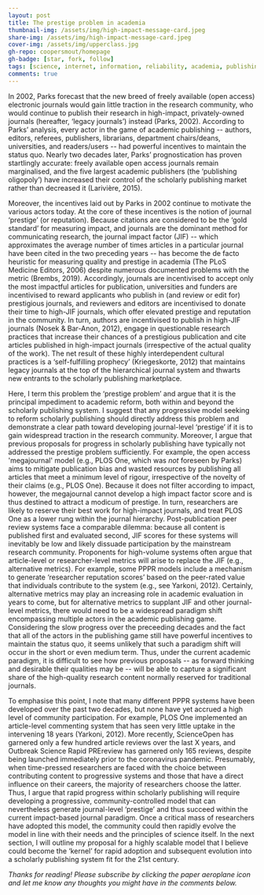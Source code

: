 ```yaml
---
layout: post
title: The prestige problem in academia
thumbnail-img: /assets/img/high-impact-message-card.jpeg
share-img: /assets/img/high-impact-message-card.jpeg
cover-img: /assets/img/upperclass.jpg
gh-repo: coopersmout/homepage
gh-badge: [star, fork, follow]
tags: [science, internet, information, reliability, academia, publishing, peer review, prestige]
comments: true
---
```


In 2002, Parks forecast that the new breed of freely available (open access) electronic journals would gain little traction in the research community, who would continue to publish their research in high-impact, privately-owned journals (hereafter, ‘legacy journals’) instead (Parks, 2002). According to Parks’ analysis, every actor in the game of academic publishing -- authors, editors, referees, publishers, librarians, department chairs/deans, universities, and readers/users -- had powerful incentives to maintain the status quo. Nearly two decades later, Parks’ prognostication has proven startlingly accurate: freely available open access journals remain marginalised, and the five largest academic publishers (the ‘publishing oligopoly’) have increased their control of the scholarly publishing market rather than decreased it (Larivière, 2015). 

Moreover, the incentives laid out by Parks in 2002 continue to motivate the various actors today. At the core of these incentives is the notion of journal ‘prestige’ (or reputation). Because citations are considered to be the ‘gold standard’ for measuring impact, and journals are the dominant method for communicating research, the journal impact factor (JIF) -- which approximates the average number of times articles in a particular journal have been cited in the two preceding years -- has become the de facto heuristic for measuring quality and prestige in academia (The PLoS Medicine Editors, 2006) despite numerous documented problems with the metric (Brembs, 2019). Accordingly, journals are incentivised to accept only the most impactful articles for publication, universities and funders are incentivised to reward applicants who publish in (and review or edit for) prestigious journals, and reviewers and editors are incentivised to donate their time to high-JIF journals, which offer elevated prestige and reputation in the community. In turn, authors are incentivised to publish in high-JIF journals (Nosek & Bar-Anon, 2012), engage in questionable research practices that increase their chances of a prestigious publication and cite articles published in high-impact journals (irrespective of the actual quality of the work). The net result of these highly interdependent cultural practices is a ‘self-fulfilling prophecy’ (Kriegeskorte, 2012) that maintains legacy journals at the top of the hierarchical journal system and thwarts new entrants to the scholarly publishing marketplace. 

Here, I term this problem the ‘prestige problem’ and argue that it is the principal impediment to academic reform, both within and beyond the scholarly publishing system. I suggest that any progressive model seeking to reform scholarly publishing should directly address this problem and demonstrate a clear path toward developing journal-level ‘prestige’ if it is to gain widespread traction in the research community. Moreover, I argue that previous proposals for progress in scholarly publishing have typically not addressed the prestige problem sufficiently. For example, the open access 'megajournal' model (e.g., PLOS One, which was _not_ foreseen by Parks) aims to mitigate publication bias and wasted resources by publishing all articles that meet a minimum level of rigour, irrespective of the novelty of their claims (e.g., PLOS One). Because it does not filter according to impact, however, the megajournal cannot develop a high impact factor score and is thus destined to attract a modicum of prestige. In turn, researchers are likely to reserve their best work for high-impact journals, and treat PLOS One as a lower rung within the journal hierarchy. Post-publication peer review systems face a comparable dilemma: because all content is published first and evaluated second, JIF scores for these systems will inevitably be low and likely dissuade participation by the mainstream research community. Proponents for high-volume systems often argue that article-level or researcher-level metrics will arise to replace the JIF (e.g., alternative metrics). For example, some PPPR models include a mechanism to generate ‘researcher reputation scores’ based on the peer-rated value that individuals contribute to the system (e.g., see Yarkoni, 2012). Certainly, alternative metrics may play an increasing role in academic evaluation in years to come, but for alternative metrics to supplant JIF and other journal-level metrics, there would need to be a widespread paradigm shift encompassing multiple actors in the academic publishing game. Considering the slow progress over the preceeding decades and the fact that all of the actors in the publishing game still have powerful incentives to maintain the status quo, it seems unlikely that such a paradigm shift will occur in the short or even medium term. Thus, under the current academic paradigm, it is difficult to see how previous proposals -- as forward thinking and desirable their qualities may be -- will be able to capture a significant share of the high-quality research content normally reserved for traditional journals. 

To emphasise this point, I note that many different PPPR systems have been developed over the past two decades, but none have yet accrued a high level of community participation. For example, PLOS One implemented an article-level commenting system that has seen very little uptake in the intervening 18 years (Yarkoni, 2012). More recently, ScienceOpen has garnered only a few hundred article reviews over the last X years, and Outbreak Science Rapid PREreview has garnered only 165 reviews, despite being launched immediately prior to the coronavirus pandemic. Presumably, when time-pressed researchers are faced with the choice between contributing content to progressive systems and those that have a direct influence on their careers, the majority of researchers choose the latter. Thus, I argue that rapid progress within scholarly publishing will require developing a progressive, community-controlled model that can nevertheless generate journal-level ‘prestige’ and thus succeed within the current impact-based journal paradigm. Once a critical mass of researchers have adopted this model, the community could then rapidly evolve the model in line with their needs and the principles of science itself. In the next section, I will outline my proposal for a highly scalable model that I believe could become the ‘kernel’ for rapid adoption and subsequent evolution into a scholarly publishing system fit for the 21st century.

*Thanks for reading! Please subscribe by clicking the paper aeroplane icon and let me know any thoughts you might have in the comments below.*
